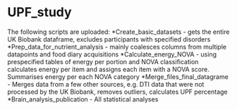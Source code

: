 # UPF_study

The following scripts are uploaded:
*Create_basic_datasets - gets the entire UK Biobank dataframe, excludes participants with specified disorders
*Prep_data_for_nutrient_analysis - mainly coalesces columns from multiple datapoints and food diary acquisitions
*Calculate_energy_NOVA - using prespecified tables of energy per portion and NOVA classification calculates energy per item and assigns each item with a NOVA score. Summarises energy per each NOVA category
*Merge_files_final_datagrame - Merges data from a few other sources, e.g. DTI data that were not processed by the UK Biobank, removes outliers, calculates UPF percentage
*Brain_analysis_publication - All statistical analyses
